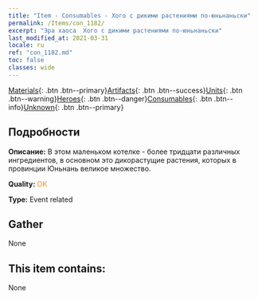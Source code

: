 ```yaml
---
title: "Item - Consumables - Хого с дикими растениями по-юньнаньски"
permalink: /Items/con_1182/
excerpt: "Эра хаоса  Хого с дикими растениями по-юньнаньски"
last_modified_at: 2021-03-31
locale: ru
ref: "con_1182.md"
toc: false
classes: wide
---
```

 [Materials](/ru/Items/){: .btn .btn--primary}[Artifacts](/ru/Items/Artifacts/){: .btn .btn--success}[Units](/ru/Items/Units/){: .btn .btn--warning}[Heroes](/ru/Items/Heroes/){: .btn .btn--danger}[Consumables](/ru/Items/Consumables/){: .btn .btn--info}[Unknown](/ru/Items/Unknown/){: .btn .btn--primary}

## Подробности
 **Описание:** В этом маленьком котелке - более тридцати различных ингредиентов, в основном это дикорастущие растения, которых в провинции Юньнань великое множество.

 **Quality:** <span style="color: #FF8C00">OK</span>

 **Type:** Event related

## Gather

  None

## This item contains:

  None

